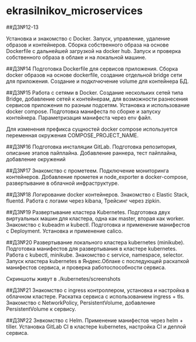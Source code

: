 # ekrasilnikov_microservices

##ДЗ№12-13

Установка и знакомство с Docker. Запуск, управление, удаление образов и контейнеров. Сборка собственного образа на основе Dockerfile с дальнейшей загрузкой на docker hub. Запуск и проверка собственного образа в облаке и на локальной машине.

##ДЗ№14
Подготовка Dockerfile для сервисов приложения. Сборка docker образов на основе dockerfile, создание отдельной bridge сети для приложения. Создание и подклчючение volume для контейнера БД.

##ДЗ№15
Работа с сетями в Docker. Создание нескольких сетей типа Bridge, добавление сетей к контейнерам, для возможности разнесения сервисов приложения по разным подсетям. Установка и использование docker compose. Подготовка манифеста по сборке и запуску контейнера. Параметризация манифеста через env файл.

Для изменения префикса сущностей docker compose используется переменная окружения COMPOSE_PROJECT_NAME.

##ДЗ№16
Подготовка инсталяции GitLab. Подготовка репозитория, описание этапов пайплайна. Добавление раннера, тест пайплайна, добавление окружений

##ДЗ№17
Знакомство с прометеем. Подключение мониторинга контейнеров. Добавление прометея и node_exporter в docker-compose, развертывание в облачной инфраструктуре.

##ДЗ№18
Логирование docker контейнеров. Знакомство c Elastic Stack, fluentd. Работа с логами через kibana, Трейсинг через zipkin.

##ДЗ№19
Развертывание кластера Kubernetes. Подготовка двух виртуальных машин для кластера, одна как master, вторая как worker. Знакомство с kubeadm и kubectl. Подготовка и применение манифестов с Deployment. Установка и применение calico.

##ДЗ№20
Развертывание локального кластера kubernetes (minikube). Подготовка манифестов для развертывания в кластере kubernetes. Работа с kubectl, minikube.  Знакомство с service, namespace, selector. Запуск кластера kubernetes в Яндекс.Облаке с последующей раскаткой манифестов сервиса, и проверка работоспособности сервиса.

Скриншоты живут в ./kubernetes/screenshots

##ДЗ№21
Знакомство с ingress контроллером, установка и настройка в облачном кластере. Раскатка сервиса с использованием ingress + tls. Знакомство с NetworkPolicy, PersistentVolume, добавление PersistentVolume к сервису.

##ДЗ№22
Знвкомство с Helm. Применение манифестов через helm + tiller. Установка GitLab CI в кластере kubernetes, настройка CI и деплой сервиса.
